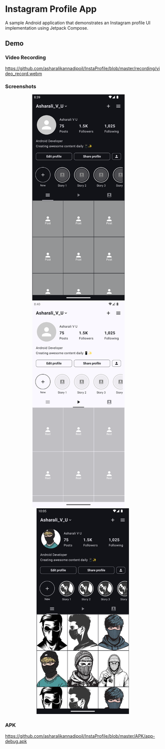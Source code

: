 # Instagram Profile App

A sample Android application that demonstrates an Instagram profile UI implementation using Jetpack
Compose.

## Demo

### Video Recording

https://github.com/asharalikannadipoil/InstaProfile/blob/master/recording/video_record.webm

### Screenshots

<div align="center">
  <img src="screenshots/Screenshot_one.png" alt="Screenshot 1" width="300"/>
  &nbsp;&nbsp;&nbsp;&nbsp;&nbsp;&nbsp;
  <img src="screenshots/Screenshot_two.png" alt="Screenshot 2" width="300"/>
  &nbsp;&nbsp;&nbsp;&nbsp;&nbsp;&nbsp;
  <img src="screenshots/Screenshot_three.png" alt="Screenshot 3" width="300"/>
</div>

### APK

https://github.com/asharalikannadipoil/InstaProfile/blob/master/APK/app-debug.apk


